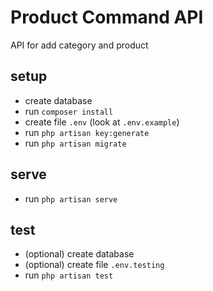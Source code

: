 # Product Command API
API for add category and product

## setup
- create database
- run `composer install`
- create file `.env` (look at `.env.example`)
- run `php artisan key:generate`
- run `php artisan migrate`

## serve
- run `php artisan serve`

## test
- (optional) create database
- (optional) create file `.env.testing`
- run `php artisan test`
